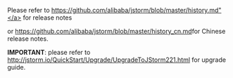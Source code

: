 
Please refer to <a href="https://github.com/alibaba/jstorm/blob/master/history.md">
    https://github.com/alibaba/jstorm/blob/master/history.md"</a> for release notes

or <a href="https://github.com/alibaba/jstorm/blob/master/history_cn.md">
https://github.com/alibaba/jstorm/blob/master/history_cn.md</a>for Chinese release notes.
 
**IMPORTANT**: please refer to <a href="http://jstorm.io/QuickStart/Upgrade/UpgradeToJStorm221.html">
http://jstorm.io/QuickStart/Upgrade/UpgradeToJStorm221.html</a> for upgrade guide. 


